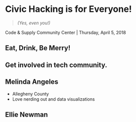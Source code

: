 <!-- .slide: data-state="normal" id="title" data-menu-title="Title" -->
# Civic Hacking is for Everyone!
> *(Yes, even you!)*

Code & Supply Community Center | Thursday, April 5, 2018


<!-- .slide: data-state="normal" id="Logistics & Credits" data-menu-title="Before we begin..."-->

## Eat, Drink, Be Merry!
## Get involved in tech community.


<!-- .slide: data-state="normal" id="Introductions" data-menu-title="Introductions" -->
## Melinda Angeles
* Allegheny County
* Love nerding out and data visualizations

## Ellie Newman
